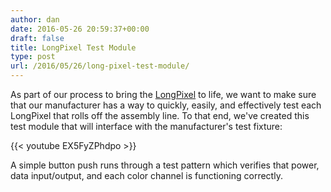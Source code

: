 ```yaml
---
author: dan
date: 2016-05-26 20:59:37+00:00
draft: false
title: LongPixel Test Module
type: post
url: /2016/05/26/long-pixel-test-module/
---
```


As part of our process to bring the [LongPixel](/LongPixel) to life, we want to make sure that our manufacturer has a way to quickly, easily, and effectively test each LongPixel that rolls off the assembly line. To that end, we've created this test module that will interface with the manufacturer's test fixture:

{{< youtube EX5FyZPhdpo >}}

A simple button push runs through a test pattern which verifies that power, data input/output, and each color channel is functioning correctly.
